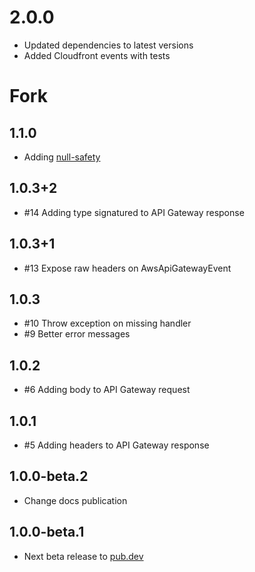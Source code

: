 # 2.0.0

- Updated dependencies to latest versions
- Added Cloudfront events with tests

# Fork

## 1.1.0

- Adding [null-safety](https://dart.dev/null-safety)
  
## 1.0.3+2

- #14 Adding type signatured to API Gateway response

## 1.0.3+1

- #13 Expose raw headers on AwsApiGatewayEvent

## 1.0.3

- #10 Throw exception on missing handler
- #9 Better error messages

## 1.0.2

- #6 Adding body to API Gateway request

## 1.0.1

- #5 Adding headers to API Gateway response

## 1.0.0-beta.2

- Change docs publication

## 1.0.0-beta.1

- Next beta release to [pub.dev](https://pub.dev)
